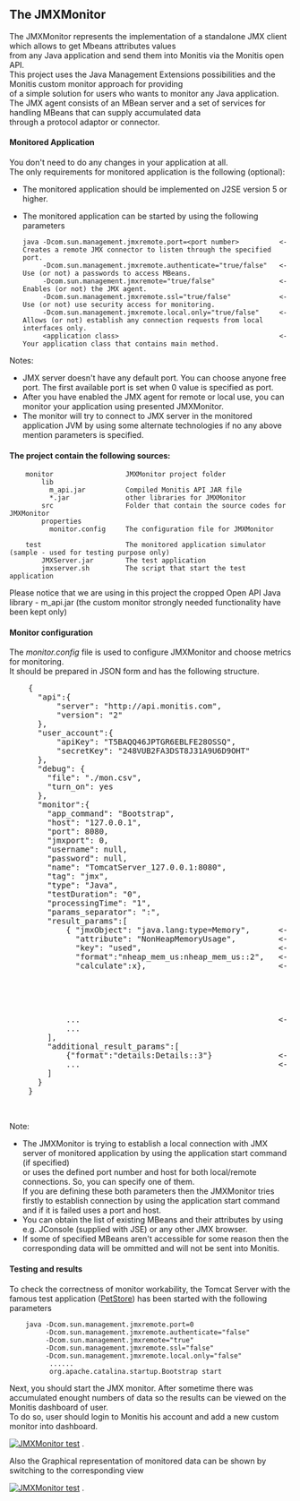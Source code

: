 ## The JMXMonitor ##

The JMXMonitor represents the implementation of a standalone JMX client which allows to get Mbeans attributes values  
from any Java application and send them into Monitis via the Monitis open API.  
This project uses the Java Management Extensions possibilities and the Monitis custom monitor approach for providing  
of a simple solution for users who wants to monitor any Java application.  
The JMX agent consists of an MBean server and a set of services for handling MBeans that can supply accumulated data  
through a protocol adaptor or connector.  

#### Monitored Application ####

You don't need to do any changes in your application at all.  
The only requirements for monitored application is the following (optional):  

  - The monitored application should be implemented on J2SE version 5 or higher.
  - The monitored application can be started by using the following parameters
 
        java -Dcom.sun.management.jmxremote.port=<port number>          <- Creates a remote JMX connector to listen through the specified port.
             -Dcom.sun.management.jmxremote.authenticate="true/false"   <- Use (or not) a passwords to access MBeans.
             -Dcom.sun.management.jmxremote="true/false"                <- Enables (or not) the JMX agent.
             -Dcom.sun.management.jmxremote.ssl="true/false"            <- Use (or not) use security access for monitoring.
             -Dcom.sun.management.jmxremote.local.only="true/false"     <- Allows (or not) establish any connection requests from local interfaces only.
             <application class>                                        <- Your application class that contains main method.

Notes:

  - JMX server doesn't have any default port. You can choose anyone free port. The first available port is set when 0 value is specified as port.
  - After you have enabled the JMX agent for remote or local use, you can monitor your application using presented JMXMonitor.
  - The monitor will try to connect to JMX server in the monitored application JVM by using some alternate technologies if no any above mention parameters is specified.


#### The project contain the following sources: ####

        monitor                  JMXMonitor project folder  
            lib
              m_api.jar          Compiled Monitis API JAR file  
              *.jar              other libraries for JMXMonitor  
            src                  Folder that contain the source codes for JMXMonitor  
            properties
              monitor.config     The configuration file for JMXMonitor

        test                     The monitored application simulator (sample - used for testing purpose only)
            JMXServer.jar        The test application
            jmxserver.sh         The script that start the test application

Please notice that we are using in this project the cropped Open API Java library - m_api.jar (the custom monitor strongly needed functionality have been kept only)  

#### Monitor configuration ####

The _monitor.config_ file is used to configure JMXMonitor and choose metrics for monitoring.  
It should be prepared in JSON form and has the following structure.

   <pre markdown="1">
	{
	  "api":{
	      "server": "http://api.monitis.com",                    <- Monitis server URL that support Monitis Open API <i>(optional; the default value - http://monitis.com)</i>
	      "version": "2"                                         <- Open API version <i>(optional; the default value - 2)</i>
	  },
	  "user_account":{
	      "apiKey": "T5BAQQ46JPTGR6EBLFE28OSSQ",                 <- The personal API key that can be obtained from Monitis user account <b>(mandatory)</b>
	      "secretKey": "248VUB2FA3DST8J31A9U6D9OHT"              <- The personal secret key that can be obtained from Monitis user account <b>(mandatory)</b>
	  },
	  "debug": {
	  	"file": "./mon.csv",                                 <- The file to keeping monitoring data in debug mode
	  	"turn_on": yes                                       <- Turn ON/OFF debug mode (In debug mode the results is stored in the CSV file instead of sending into Monitis)
	  },
	  "monitor":{
  		"app_command": "Bootstrap",                          <- The monitored application start command 
  		"host": "127.0.0.1",                                 <- The monitored application host IP <i>(optional; the default value - "localhost")</i>
  		"port": 8080,                                        <- The monitored application listener port number <i>(optional; the default value - 0)</i>
  		"jmxport": 0,                                        <- The monitored application JMX port number <i>(optional; the default value - 0)</i>
  		"username": null,                                    <- The monitored applcation JMX access credentials (user name)
  		"password": null,                                    <- The monitored applcation JMX access credentials (user password)
		"name": "TomcatServer_127.0.0.1:8080",               <- The name for JMXMonitor to be register <b>(mandatory)</b>
		"tag": "jmx",                                        <- The tag for JMXMonitor to be register <b>(mandatory)</b>
		"type": "Java",                                      <- The type for JMXMonitor to be register <b>(mandatory)</b>
		"testDuration": "0",                                 <- The duration of monitoring [min] (0 - infinitely)
		"processingTime": "1",                               <- The periodicity of sending measuring data into Monitis [min]
		"params_separator": ":",                             <- The separator
		"result_params":[                                    <- The array of definitions for send parameters into Monitis (each element of array is JSON object)
			{ "jmxObject": "java.lang:type=Memory",      <- The definition of JMX MBean object for monitoring
			  "attribute": "NonHeapMemoryUsage",         <- The attribute name for monitoring
			  "key": "used",                             <- The key name for monitoring <i>(optional; required for Composite attribute only)</i>
			  "format":"nheap_mem_us:nheap_mem_us::2",   <- The data format in form required by <a href="http://monitis.com/api/api.html#addCustomMonitor">Open API</a> 
			  "calculate":x},                            <- The calculate method for metric. The x value can be one of following: 
                                                                        0 - nothing to do and send as is (default)
                                                                        1 - calculate difference between current and previous values
                                                                        2 - calculate difference per second between current and previous values 
                                                                        3 - calculate percentage of difference between current and previous values 
                                                                        4 - tranform to time format (days-hours.min.sec)
			...                                          <- Another parameters (JSON objects)
			... 
		],
		"additional_result_params":[                         <- The array of definitions for send aditional parameters into Monitis (each element of array is JSON object)
			{"format":"details:Details::3"}              <- The data format in form required by <a href="http://monitis.com/api/api.html#addCustomMonitor">Open API</a>
			...                                          <- Additional parameters (JSON objects)
		]
	  }
	}

   </pre>

Note:  

  - The JMXMonitor is trying to establish a local connection with JMX server of monitored application by using the application start command (if specified)  
    or uses the defined port number and host for both local/remote connections. So, you can specify one of them.  
    If you are defining these both parameters then the JMXMonitor tries firstly to establish connection by using the application start command  
    and if it is failed uses a port and host.
  - You can obtain the list of existing MBeans and their attributes by using e.g. JConsole (supplied with JSE) or any other JMX browser.
  - If some of specified MBeans aren't accessible for some reason then the corresponding data will be ommitted and will not be sent into Monitis.
 

#### Testing and results ####

To check the correctness of monitor workability, the Tomcat Server with the famous test application ([PetStore](http://www.google.am/url?sa=t&rct=j&q=&esrc=s&source=web&cd=1&cad=rja&ved=0CBsQFjAA&url=http%3A%2F%2Fjava.sun.com%2Fdeveloper%2Freleases%2Fpetstore%2F&ei=EGA_UI-4L8nDtAam-IC4Ag&usg=AFQjCNGUpE0iKdFppRItKwx1U6_EuRjCZQ)) has been started with the following parameters

        java -Dcom.sun.management.jmxremote.port=0 
             -Dcom.sun.management.jmxremote.authenticate="false" 
             -Dcom.sun.management.jmxremote="true" 
             -Dcom.sun.management.jmxremote.ssl="false" 
             -Dcom.sun.management.jmxremote.local.only="false"
              ......
              org.apache.catalina.startup.Bootstrap start

Next, you should start the JMX monitor. After sometime there was accumulated enought numbers of data so the results can be viewed on the Monitis dashboard of user.  
To do so, user should login to Monitis his account and add a new custom monitor into dashboard.  

<a href="http://i.imgur.com/rSBK3"><img src="http://i.imgur.com/rSBK3.png" title="JMXMonitor test" /></a> .  


Also the Graphical representation of monitored data can be shown by switching to the corresponding view  

<a href="http://imgur.com/99kTo"><img src="http://i.imgur.com/99kTo.png" title="JMXMonitor test" /></a> .  






